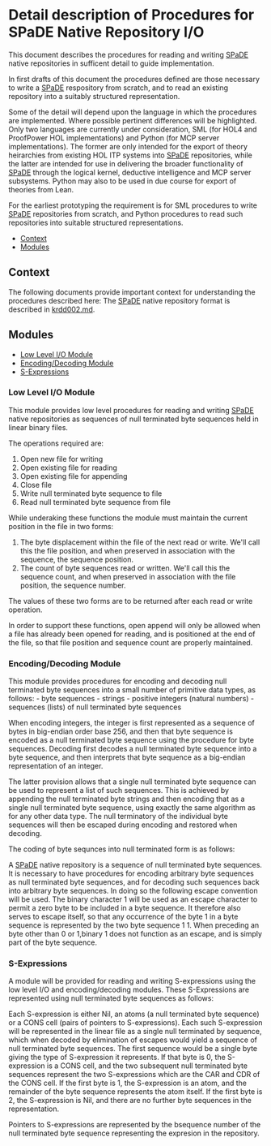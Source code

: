 # Detail description of Procedures for SPaDE Native Repository I/O

This document describes the procedures for reading and writing [SPaDE](../docs/tlad001.md#spade) native repositories in sufficent detail to guide implementation.

In first drafts of this document the procedures defined are those necessary to write a [SPaDE](../docs/tlad001.md#spade) respository from scratch, and to read an existing repository into a suitably structured representation.

Some of the detail will depend upon the language in which the procedures are implemented.
Where possible pertinent differences will be highlighted.
Only two languages are currently under consideration, SML (for HOL4 and ProofPower HOL implementations) and Python (for MCP server implementations).
The former are only intended for the export of theory heirarchies from existing HOL ITP systems into [SPaDE](../docs/tlad001.md#spade) repositories, while the latter are intended for use in delivering the broader functionality of [SPaDE](../docs/tlad001.md#spade) through the logical kernel, deductive intelligence and MCP server subsystems.
Python may also to be used in due course for export of theories from Lean.

For the earliest prototyping the requirement is for SML procedures to write [SPaDE](../docs/tlad001.md#spade) repositories from scratch, and Python procedures to read such repositories into suitable structured representations.

- [Context](#context)
- [Modules](#modules)

## Context

The following documents provide important context for understanding the procedures described here:
The [SPaDE](../docs/tlad001.md#spade) native repository format is described in [krdd002.md](krdd002.md).

## Modules

- [Low Level I/O Module](#low-level-io-module)
- [Encoding/Decoding Module](#encodingdecoding-module)
- [S-Expressions](#s-expressions)

### Low Level I/O Module

This module provides low level procedures for reading and writing [SPaDE](../docs/tlad001.md#spade) native repositories as sequences of null terminated byte sequences held in linear binary files.

The operations required are:

1. Open new file for writing
2. Open existing file for reading
3. Open existing file for appending
4. Close file
5. Write null terminated byte sequence to file
6. Read null terminated byte sequence from file

While underaking these functions the module must maintain the current position in the file in two forms:

1. The byte displacement within the file of the next read or write.  We'll call this the file position, and when preserved in association with the sequence, the sequence position.
2. The count of byte sequences read or written.  We'll call this the sequence count, and when preserved in association with the file position, the sequence number.

The values of these two forms are to be returned after each read or write operation.

In order to support these functions, open append will only be allowed when a file has already been opened for reading, and is positioned at the end of the file, so that file position and sequence count are properly maintained.

### Encoding/Decoding Module

This module provides procedures for encoding and decoding null terminated byte sequences into a small number of primitive data types, as follows:
    - byte sequences
    - strings
    - positive integers (natural numbers)
    - sequences (lists) of null terminated byte sequences

When encoding integers, the integer is first represented as a sequence of bytes in big-endian order base 256, and then that byte sequence is encoded as a null terminated byte sequence using the procedure for byte sequences.
Decoding first decodes a null terminated byte sequence into a byte sequence, and then interprets that byte sequence as a big-endian representation of an integer.

The latter provision allows that a single null terminated byte sequence can be used to represent a list of such sequences.
This is achieved by appending the null terminated byte strings and then encoding that as a single null terminated byte sequence, using exactly the same algorithm as for any other data type.
The null terminatory of the individual byte sequences will then be escaped during encoding and restored when decoding.

The coding of byte sequnces into null terminated form is as follows:

A [SPaDE](../docs/tlad001.md#spade) native repository is a sequence of null terminated byte sequences.
It is necessary to have procedures for encoding arbitrary byte sequences as null terminated byte sequences, and for decoding such sequences back into arbitrary byte sequences.
In doing so the following escape convention will be used.
The binary character 1 will be used as an escape character to permit a zero byte to be included in a byte sequence.
It therefore also serves to escape itself, so that any occurrence of the byte 1 in a byte sequence is represented by the two byte sequence 1 1.
When preceding an byte other than 0 or 1,binary 1 does not function as an escape, and is simply part of the byte sequence.

### S-Expressions

A module will be provided for reading and writing S-expressions using the low level I/O and encoding/decoding modules.
These S-Expressions are represented using null terminated byte sequences as follows:

Each S-expression is either Nil, an atoms (a null terminated byte sequence) or a CONS cell (pairs of pointers to S-expressions).
Each such S-expression will be represented in the linear file as a single null terminated by sequence, which when decoded by elimination of escapes would yield a sequence of null terminated byte sequences.
The first sequence would be a single byte giving the type of S-expression it represents.
If that byte is 0, the S-expression is a CONS cell, and the two subsequent null terminated byte sequences represent the two S-expressions which are the CAR and CDR of the CONS cell.
If the first byte is 1, the S-expression is an atom, and the remainder of the byte sequence represents the atom itself.
If the first byte is 2, the S-expression is Nil, and there are no further byte sequences in the representation.

Pointers to S-expressions are represented by the bsequence number of the null terminated byte sequence representing the expresion in the repository.
